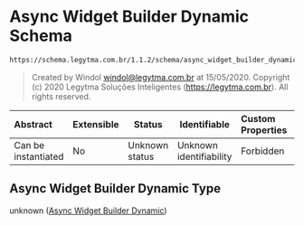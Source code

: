 # Async Widget Builder Dynamic Schema

```txt
https://schema.legytma.com.br/1.1.2/schema/async_widget_builder_dynamic.schema.json
```




> Created by Windol [windol@legytma.com.br](mailto:windol@legytma.com.br) at 15/05/2020.
> Copyright (c) 2020 Legytma Soluções Inteligentes (<https://legytma.com.br>). All rights reserved.
>

| Abstract            | Extensible | Status         | Identifiable            | Custom Properties | Additional Properties | Access Restrictions | Defined In                                                                                                            |
| :------------------ | ---------- | -------------- | ----------------------- | :---------------- | --------------------- | ------------------- | --------------------------------------------------------------------------------------------------------------------- |
| Can be instantiated | No         | Unknown status | Unknown identifiability | Forbidden         | Allowed               | none                | [async_widget_builder_dynamic.schema.json](../schema/async_widget_builder_dynamic.schema.json) |

## Async Widget Builder Dynamic Type

unknown ([Async Widget Builder Dynamic](async_widget_builder_dynamic.md))
